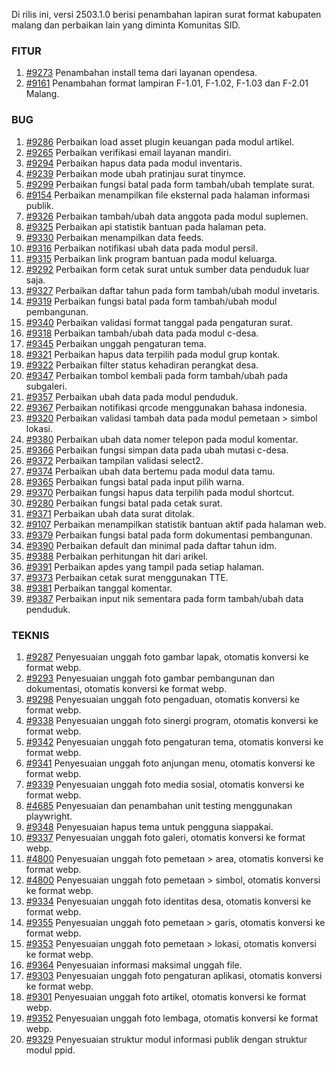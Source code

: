 Di rilis ini, versi 2503.1.0 berisi penambahan lapiran surat format kabupaten malang dan perbaikan lain yang diminta Komunitas SID.


### FITUR

1. [#9273](https://github.com/OpenSID/OpenSID/issues/9273) Penambahan install tema dari layanan opendesa.
2. [#9161](https://github.com/OpenSID/OpenSID/issues/9161) Penambahan format lampiran F-1.01, F-1.02, F-1.03 dan F-2.01 Malang.


### BUG

1. [#9286](https://github.com/OpenSID/OpenSID/issues/9286) Perbaikan load asset plugin keuangan pada modul artikel.
2. [#9265](https://github.com/OpenSID/OpenSID/issues/9265) Perbaikan verifikasi email layanan mandiri.
3. [#9294](https://github.com/OpenSID/OpenSID/issues/9294) Perbaikan hapus data pada modul inventaris.
4. [#9239](https://github.com/OpenSID/OpenSID/issues/9239) Perbaikan mode ubah pratinjau surat tinymce.
5. [#9299](https://github.com/OpenSID/OpenSID/issues/9299) Perbaikan fungsi batal pada form tambah/ubah template surat.
6. [#9154](https://github.com/OpenSID/OpenSID/issues/9154) Perbaikan menampilkan file eksternal pada halaman informasi publik.
7. [#9326](https://github.com/OpenSID/OpenSID/issues/9326) Perbaikan tambah/ubah data anggota pada modul suplemen.
8. [#9325](https://github.com/OpenSID/OpenSID/issues/9325) Perbaikan api statistik bantuan pada halaman peta.
9. [#9330](https://github.com/OpenSID/OpenSID/issues/9330) Perbaikan menampilkan data feeds.
10. [#9316](https://github.com/OpenSID/OpenSID/issues/9316) Perbaikan notifikasi ubah data pada modul persil.
11. [#9315](https://github.com/OpenSID/OpenSID/issues/9315) Perbaikan link program bantuan pada modul keluarga.
12. [#9292](https://github.com/OpenSID/OpenSID/issues/9292) Perbaikan form cetak surat untuk sumber data penduduk luar saja.
13. [#9327](https://github.com/OpenSID/OpenSID/issues/9327) Perbaikan daftar tahun pada form tambah/ubah modul invetaris.
14. [#9319](https://github.com/OpenSID/OpenSID/issues/9319) Perbaikan fungsi batal pada form tambah/ubah modul pembangunan.
15. [#9340](https://github.com/OpenSID/OpenSID/issues/9340) Perbaikan validasi format tanggal pada pengaturan surat.
16. [#9318](https://github.com/OpenSID/OpenSID/issues/9318) Perbaikan tambah/ubah data pada modul c-desa.
17. [#9345](https://github.com/OpenSID/OpenSID/issues/9345) Perbaikan unggah pengaturan tema.
18. [#9321](https://github.com/OpenSID/OpenSID/issues/9321) Perbaikan hapus data terpilih pada modul grup kontak.
19. [#9322](https://github.com/OpenSID/OpenSID/issues/9322) Perbaikan filter status kehadiran perangkat desa.
20. [#9347](https://github.com/OpenSID/OpenSID/issues/9347) Perbaikan tombol kembali pada form tambah/ubah pada subgaleri.
21. [#9357](https://github.com/OpenSID/OpenSID/issues/9357) Perbaikan ubah data pada modul penduduk.
22. [#9367](https://github.com/OpenSID/OpenSID/issues/9367) Perbaikan notifikasi qrcode menggunakan bahasa indonesia.
23. [#9320](https://github.com/OpenSID/OpenSID/issues/9320) Perbaikan validasi tambah data pada modul pemetaan > simbol lokasi.
24. [#9380](https://github.com/OpenSID/OpenSID/issues/9380) Perbaikan ubah data nomer telepon pada modul komentar.
25. [#9366](https://github.com/OpenSID/OpenSID/issues/9366) Perbaikan fungsi simpan data pada ubah mutasi c-desa.
26. [#9372](https://github.com/OpenSID/OpenSID/issues/9372) Perbaikan tampilan validasi select2.
27. [#9374](https://github.com/OpenSID/OpenSID/issues/9374) Perbaikan ubah data bertemu pada modul data tamu.
28. [#9365](https://github.com/OpenSID/OpenSID/issues/9365) Perbaikan fungsi batal pada input pilih warna.
29. [#9370](https://github.com/OpenSID/OpenSID/issues/9370) Perbaikan fungsi hapus data terpilih pada modul shortcut.
30. [#9280](https://github.com/OpenSID/OpenSID/issues/9280) Perbaikan fungsi batal pada cetak surat.
31. [#9371](https://github.com/OpenSID/OpenSID/issues/9371) Perbaikan ubah data surat ditolak.
32. [#9107](https://github.com/OpenSID/OpenSID/issues/9107) Perbaikan menampilkan statistik bantuan aktif pada halaman web.
33. [#9379](https://github.com/OpenSID/OpenSID/issues/9379) Perbaikan fungsi batal pada form dokumentasi pembangunan.
34. [#9390](https://github.com/OpenSID/OpenSID/issues/9390) Perbaikan default dan minimal pada daftar tahun idm.
35. [#9388](https://github.com/OpenSID/OpenSID/issues/9388) Perbaikan perhitungan hit dari arikel.
36. [#9391](https://github.com/OpenSID/OpenSID/issues/9391) Perbaikan apdes yang tampil pada setiap halaman.
37. [#9373](https://github.com/OpenSID/OpenSID/issues/9373) Perbaikan cetak surat menggunakan TTE.
38. [#9381](https://github.com/OpenSID/OpenSID/issues/9381) Perbaikan tanggal komentar.
39. [#9387](https://github.com/OpenSID/OpenSID/issues/9387) Perbaikan input nik sementara pada form tambah/ubah data penduduk.


### TEKNIS

1. [#9287](https://github.com/OpenSID/OpenSID/issues/9287) Penyesuaian unggah foto gambar lapak, otomatis konversi ke format webp.
2. [#9293](https://github.com/OpenSID/OpenSID/issues/9293) Penyesuaian unggah foto gambar pembangunan dan dokumentasi, otomatis konversi ke format webp.
3. [#9298](https://github.com/OpenSID/OpenSID/issues/9298) Penyesuaian unggah foto pengaduan, otomatis konversi ke format webp.
4. [#9338](https://github.com/OpenSID/OpenSID/issues/9338) Penyesuaian unggah foto sinergi program, otomatis konversi ke format webp.
5. [#9342](https://github.com/OpenSID/OpenSID/issues/9342) Penyesuaian unggah foto pengaturan tema, otomatis konversi ke format webp.
6. [#9341](https://github.com/OpenSID/OpenSID/issues/9341) Penyesuaian unggah foto anjungan menu, otomatis konversi ke format webp.
7. [#9339](https://github.com/OpenSID/OpenSID/issues/9339) Penyesuaian unggah foto media sosial, otomatis konversi ke format webp.
8. [#4685](https://github.com/OpenSID/OpenSID/issues/4685) Penyesuaian dan penambahan unit testing menggunakan playwright.
9. [#9348](https://github.com/OpenSID/OpenSID/issues/9348) Penyesuaian hapus tema untuk pengguna siappakai.
10. [#9337](https://github.com/OpenSID/OpenSID/issues/9337) Penyesuaian unggah foto galeri, otomatis konversi ke format webp.
11. [#4800](https://github.com/OpenSID/OpenSID/issues/4800) Penyesuaian unggah foto pemetaan > area, otomatis konversi ke format webp.
12. [#4800](https://github.com/OpenSID/OpenSID/issues/9354) Penyesuaian unggah foto pemetaan > simbol, otomatis konversi ke format webp.
13. [#9334](https://github.com/OpenSID/OpenSID/issues/9334) Penyesuaian unggah foto identitas desa, otomatis konversi ke format webp.
14. [#9355](https://github.com/OpenSID/OpenSID/issues/9355) Penyesuaian unggah foto pemetaan > garis, otomatis konversi ke format webp.
15. [#9353](https://github.com/OpenSID/OpenSID/issues/9353) Penyesuaian unggah foto pemetaan > lokasi, otomatis konversi ke format webp.
16. [#9364](https://github.com/OpenSID/OpenSID/issues/9364) Penyesuaian informasi maksimal unggah file.
17. [#9303](https://github.com/OpenSID/OpenSID/issues/9303) Penyesuaian unggah foto pengaturan aplikasi, otomatis konversi ke format webp.
18. [#9301](https://github.com/OpenSID/OpenSID/issues/9301) Penyesuaian unggah foto artikel, otomatis konversi ke format webp.
19. [#9352](https://github.com/OpenSID/OpenSID/issues/9352) Penyesuaian unggah foto lembaga, otomatis konversi ke format webp.
20. [#9329](https://github.com/OpenSID/OpenSID/issues/9329) Penyesuaian struktur modul informasi publik dengan struktur modul ppid.